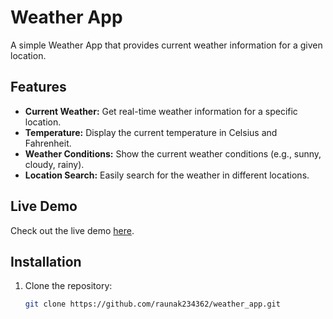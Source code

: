 
# Weather App

A simple Weather App that provides current weather information for a given location.

## Features

- **Current Weather:** Get real-time weather information for a specific location.
- **Temperature:** Display the current temperature in Celsius and Fahrenheit.
- **Weather Conditions:** Show the current weather conditions (e.g., sunny, cloudy, rainy).
- **Location Search:** Easily search for the weather in different locations.

## Live Demo

Check out the live demo [here](https://raunak234362.github.io/weather_app/).

## Installation

1. Clone the repository:

   ```bash
   git clone https://github.com/raunak234362/weather_app.git
